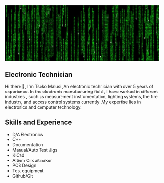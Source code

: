 ![Electronics](https://github.com/tsokomalusi/tsokomalusi/blob/main/github_profile2.png)
## Electronic Technician
 Hi there 👋, I'm Tsoko Malusi ,An electronic technician with over 5 years of experience. In the electronic manufacturing field , I have worked in different industries , such as measurement instrumentation, lighting systems, the fire industry, and access control systems currently .My expertise lies in electronics and computer technology.


## Skills and Experience
- D/A Electronics
- C++
- Documentation
- Manual/Auto Test Jigs
- KiCad
- Altium Circuitmaker
- PCB Design
- Test equipment
- Github/Git
 










